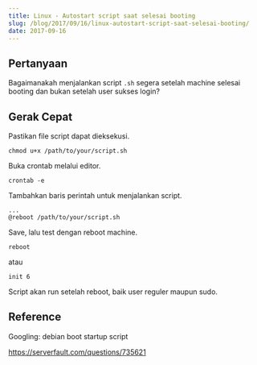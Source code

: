 ```yaml
---
title: Linux - Autostart script saat selesai booting
slug: /blog/2017/09/16/linux-autostart-script-saat-selesai-booting/
date: 2017-09-16
---
```


## Pertanyaan

Bagaimanakah menjalankan script `.sh` segera setelah machine selesai booting
dan bukan setelah user sukses login?

## Gerak Cepat

Pastikan file script dapat dieksekusi.

```
chmod u+x /path/to/your/script.sh
```

Buka crontab melalui editor.

```
crontab -e
```

Tambahkan baris perintah untuk menjalankan script.

```
...
@reboot /path/to/your/script.sh
```

Save, lalu test dengan reboot machine.

```
reboot
```

atau

```
init 6
```

Script akan run setelah reboot, baik user reguler maupun sudo.

## Reference

Googling: debian boot startup script

https://serverfault.com/questions/735621
